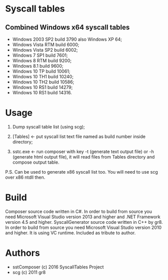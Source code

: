
# Syscall tables
## Combined Windows x64 syscall tables

+ Windows 2003 SP2 build 3790 also Windows XP 64;
+ Windows Vista RTM build 6000;
+ Windows Vista SP2 build 6002;
+ Windows 7 SP1 build 7601;
+ Windows 8 RTM build 9200;
+ Windows 8.1 build 9600;
+ Windows 10 TP build 10061;
+ Windows 10 TH1 build 10240;
+ Windows 10 TH2 build 10586;
+ Windows 10 RS1 build 14279;
+ Windows 10 RS1 build 14316.

# Usage

1) Dump syscall table list (using scg);

2) [Tables] <- put syscall list text file named as build number inside directory;

3) sstc.exe <- run composer with key -t (generate text output file) or -h (generate html output file), it will read files from Tables directory and compose output table.


P.S.
Can be used to generate x86 syscall list too. You will need to use scg over x86 ntdll then.


# Build

Composer source code written in C#. In order to build from source you need Microsoft Visual Studio version 2013 and higher and .NET Framework version 4.5 and higher. SyscallGenerator source code written in C++ by gr8. In order to build from source you need Microsoft Visual Studio version 2010 and higher. It is using VC runtime. Included as tribute to author.

# Authors

+ sstComposer (c) 2016 SyscallTables Project
+ scg (c) 2011 gr8
